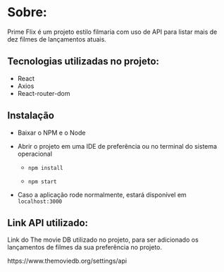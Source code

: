 # Sobre:

Prime Flix é um projeto estilo filmaria com uso de API para listar mais de dez filmes de lançamentos atuais.


## Tecnologias utilizadas no projeto:
* React
* Axios
* React-router-dom


## Instalação

* Baixar o NPM e o Node

* Abrir o projeto em uma IDE de preferência ou no terminal do sistema operacional

  * `npm install`

  * `npm start`

  
* Caso a aplicação rode normalmente, estará disponível em `localhost:3000`

## Link API utilizado:
<p>Link do The movie DB utilizado no projeto, para ser adicionado os lançamentos de filmes da sua preferência no projeto.</p>
https://www.themoviedb.org/settings/api


